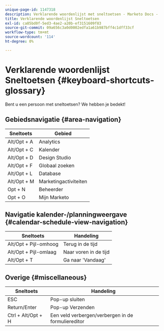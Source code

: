 ```yaml
---
unique-page-id: 1147318
description: Verklarende woordenlijst met sneltoetsen - Marketo Docs - Productdocumentatie
title: Verklarende woordenlijst Sneltoetsen
exl-id: ca85bd0f-5ed3-4ae2-a20b-ef3151609f83
source-git-commit: 09a656c3a0d0002edfa1a61b987bff4c1dff33cf
workflow-type: tm+mt
source-wordcount: '114'
ht-degree: 0%

---
```


# Verklarende woordenlijst Sneltoetsen {#keyboard-shortcuts-glossary}

Bent u een persoon met sneltoetsen? We hebben je bedekt!

## Gebiedsnavigatie {#area-navigation}

| Sneltoets | Gebied |
|---|---|
| Alt/Opt + A | Analytics |
| Alt/Opt + C | Kalender |
| Alt/Opt + D | Design Studio |
| Alt/Opt + F | Globaal zoeken |
| Alt/Opt + L | Database |
| Alt/Opt + M | Marketingactiviteiten |
| Opt + N | Beheerder |
| Opt + O | Mijn Marketo |

## Navigatie kalender-/planningweergave  {#calendar-schedule-view-navigation}

| Sneltoets | Handeling |
|---|---|
| Alt/Opt + Pijl-omhoog | Terug in de tijd |
| Alt/Opt + Pijl-omlaag | Naar voren in de tijd |
| Alt/Opt + T | Ga naar &#39;Vandaag&#39; |

## Overige {#miscellaneous}

| Sneltoets | Handeling |
|---|---|
| ESC | Pop-up sluiten |
| Return/Enter | Pop-up Verzenden |
| Ctrl + Alt/Opt + H | Een veld verbergen/verbergen in de formuliereditor |
